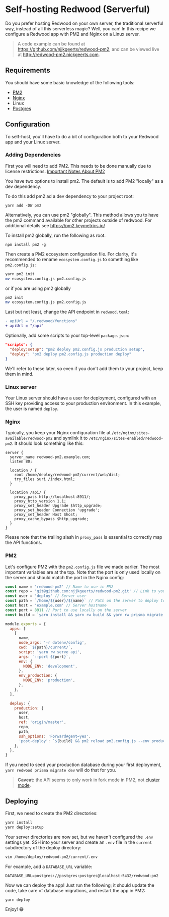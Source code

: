 # Self-hosting Redwood (Serverful)

Do you prefer hosting Redwood on your own server, the traditional serverful way, instead of all this serverless magic? Well, you can! In this recipe we configure a Redwood app with PM2 and Nginx on a Linux server.

> A code example can be found at https://github.com/njjkgeerts/redwood-pm2, and can be viewed live at http://redwood-pm2.nickgeerts.com.

## Requirements

You should have some basic knowledge of the following tools:

- [PM2](https://pm2.keymetrics.io/docs/usage/pm2-doc-single-page/)
- [Nginx](https://nginx.org/en/docs/)
- Linux
- [Postgres](https://www.postgresql.org/docs/)

## Configuration

To self-host, you'll have to do a bit of configuration both to your Redwood app and your Linux server.

### Adding Dependencies

<!-- TODO update here for pm2 global -->

First you will need to add PM2.  This needs to be done manually due to license restrictions. [Important Notes About PM2](../deploy/baremetal#important-notes-about-pm2)

You have two options to install pm2.  The default is to add PM2 "locally" as a dev dependency.

To do this add pm2 ad a dev dependency to your project root:

```termninal
yarn add -DW pm2
```

Alternatively, you can use pm2 "globally".  This method allows you to have the pm2 command available for other projects outside of redwood.  For additional details see https://pm2.keymetrics.io/

To install pm2 globally, run the following as root.
```terminal
npm install pm2 -g
```
Then create a PM2 ecosystem configuration file. For clarity, it's recommended to rename `ecosystem.config.js` to something like `pm2.config.js`:

```bash
yarn pm2 init
mv ecosystem.config.js pm2.config.js
```
or if you are using pm2 globally
```bash
pm2 init
mv ecosystem.config.js pm2.config.js
```

Last but not least, change the API endpoint in `redwood.toml`:

```diff
- apiUrl = "/.redwood/functions"
+ apiUrl = "/api"
```

Optionally, add some scripts to your top-level `package.json`:

```json
"scripts": {
  "deploy:setup": "pm2 deploy pm2.config.js production setup",
  "deploy": "pm2 deploy pm2.config.js production deploy"
}
```

We'll refer to these later, so even if you don't add them to your project, keep them in mind.

### Linux server

Your Linux server should have a user for deployment, configured with an SSH key providing access to your production environment. In this example, the user is named `deploy`.

### Nginx

Typically, you keep your Nginx configuration file at `/etc/nginx/sites-available/redwood-pm2` and symlink it to `/etc/nginx/sites-enabled/redwood-pm2`. It should look something like this:

```nginx {10}
server {
  server_name redwood-pm2.example.com;
  listen 80;

  location / {
    root /home/deploy/redwood-pm2/current/web/dist;
    try_files $uri /index.html;
  }

  location /api/ {
    proxy_pass http://localhost:8911/;
    proxy_http_version 1.1;
    proxy_set_header Upgrade $http_upgrade;
    proxy_set_header Connection 'upgrade';
    proxy_set_header Host $host;
    proxy_cache_bypass $http_upgrade;
  }
}
```

Please note that the trailing slash in `proxy_pass` is essential to correctly map the API functions.

### PM2

<!-- TODO update here for pm2 global -->

Let's configure PM2 with the `pm2.config.js` file we made earlier. The most important variables are at the top. Note that the port is only used locally on the server and should match the port in the Nginx config:

```javascript
const name = 'redwood-pm2' // Name to use in PM2
const repo = 'git@github.com:njjkgeerts/redwood-pm2.git' // Link to your repo
const user = 'deploy' // Server user
const path = `/home/${user}/${name}` // Path on the server to deploy to
const host = 'example.com' // Server hostname
const port = 8911 // Port to use locally on the server
const build = `yarn install && yarn rw build && yarn rw prisma migrate deploy`

module.exports = {
  apps: [
    {
      name,
      node_args: '-r dotenv/config',
      cwd: `${path}/current/`,
      script: 'yarn rw serve api',
      args: `--port ${port}`,
      env: {
        NODE_ENV: 'development',
      },
      env_production: {
        NODE_ENV: 'production',
      },
    },
  ],

  deploy: {
    production: {
      user,
      host,
      ref: 'origin/master',
      repo,
      path,
      ssh_options: 'ForwardAgent=yes',
      'post-deploy': `${build} && pm2 reload pm2.config.js --env production && pm2 save`,
    },
  },
}
```

If you need to seed your production database during your first deployment, `yarn redwood prisma migrate dev` will do that for you.

> **Caveat:** the API seems to only work in fork mode in PM2, not [cluster mode](https://pm2.keymetrics.io/docs/usage/cluster-mode/).

## Deploying

First, we need to create the PM2 directories:

```bash
yarn install
yarn deploy:setup
```

Your server directories are now set, but we haven't configured the `.env` settings yet. SSH into your server and create an `.env` file in the `current` subdirectory of the deploy directory:

```bash
vim /home/deploy/redwood-pm2/current/.env
```

For example, add a `DATABASE_URL` variable:

```env
DATABASE_URL=postgres://postgres:postgres@localhost:5432/redwood-pm2
```

Now we can deploy the app! Just run the following; it should update the code, take care of database migrations, and restart the app in PM2:

```bash
yarn deploy
```

Enjoy! 😁
